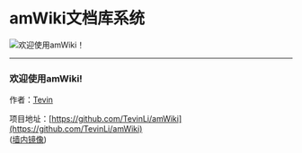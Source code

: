 # amWiki文档库系统

![欢迎使用amWiki！](amWiki/images/logo.png "欢迎使用amWiki！")

-----
### 欢迎使用amWiki!
作者：[Tevin](https://github.com/TevinLi/)

项目地址：[https://github.com/TevinLi/amWiki](https://github.com/TevinLi/amWiki)  
([墙内镜像](http://git.oschina.net/TevinLi/amWiki))
